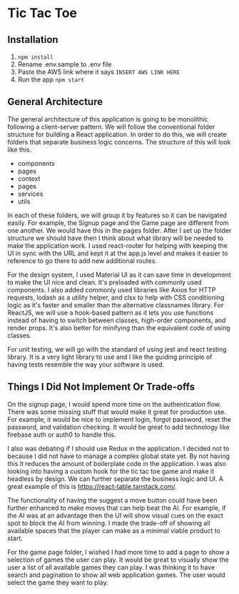 # Tic Tac Toe

## Installation

1. `npm install`
2. Rename .env.sample to .env file
3. Paste the AWS link where it says `INSERT AWS LINK HERE`
4. Run the app `npm start`

## General Architecture

The general architecture of this application is going to be monolithic following a client-server pattern. We will follow the conventional folder structure for building a React application. In order to do this, we will create folders that separate business logic concerns. The structure of this will look like this.

- components
- pages
- context
- pages
- services
- utils

In each of these folders, we will group it by features so it can be navigated easily. For example, the Signup page and the Game page are different from one another. We would have this in the pages folder. After I set up the folder structure we should have then I think about what library will be needed to make the application work. I used react-router for helping with keeping the UI in sync with the URL and kept it at the app.js level and makes it easier to reference to go there to add new additional routes.

For the design system, I used Material UI as it can save time in development to make the UI nice and clean. It's preloaded with commonly used components. I also added commonly used libraries like Axios for HTTP requests, lodash as a utility helper, and clsx to help with CSS conditioning logic as it's faster and smaller than the alternative classnames library. For ReactJS, we will use a hook-based pattern as it lets you use functions instead of having to switch between classes, high-order components, and render props. It's also better for minifying than the equivalent code of using classes.

For unit testing, we will go with the standard of using jest and react testing library. It is a very light library to use and I like the guiding principle of having tests resemble the way your software is used.

## Things I Did Not Implement Or Trade-offs

On the signup page, I would spend more time on the authentication flow. There was some missing stuff that would make it great for production use. For example, it would be nice to implement login, forgot password, reset the password, and validation checking. It would be great to add technology like firebase auth or auth0 to handle this.

I also was debating if I should use Redux in the application. I decided not to because I did not have to manage a complex global state yet. By not having this it reduces the amount of boilerplate code in the application. I was also looking into having a custom hook for the tic tac toe game and make it headless by design. We can further separate the business logic and UI. A great example of this is https://react-table.tanstack.com/.

The functionality of having the suggest a move button could have been further enhanced to make moves that can help beat the AI. For example, if the AI was at an advantage then the UI will show visual cues on the exact spot to block the AI from winning. I made the trade-off of showing all available spaces that the player can make as a minimal viable product to start.

For the game page folder, I wished I had more time to add a page to show a selection of games the user can play. It would be great to visually show the user a list of all available games they can play. I was thinking it to have search and pagination to show all web application games. The user would select the game they want to play.
